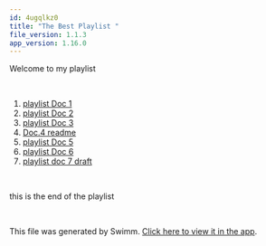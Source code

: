 ```yaml
---
id: 4ugqlkz0
title: "The Best Playlist "
file_version: 1.1.3
app_version: 1.16.0
---
```


<!-- Intro - Do not remove this comment -->
Welcome to my playlist

<br/>

<!-- Steps - Do not remove this comment -->
1. [playlist Doc 1](playlist-doc-1.y98xoytr.sw.md)
2. [playlist Doc 2](playlist-doc-2.ufg2xzd4.sw.md)
3. [playlist Doc 3](playlist-doc-3.tngjmzcv.sw.md)
4. [Doc.4 readme](README.md)
5. [playlist Doc 5](playlist-doc-5.3rgf02r8.sw.md)
6. [playlist Doc 6](playlist-doc-6.1ku8hx4b.sw.md)
7. [playlist doc 7 draft](playlist-doc-7-draft.8y5qclel.sw.md)


<br/>

<!-- Summary - Do not remove this comment -->
this is the end of the playlist

<br/>

This file was generated by Swimm. [Click here to view it in the app](https://swimm-web-app.web.app/repos/Z2l0aHViJTNBJTNBZWNvbW0lM0ElM0Ftb3NoaWtzd2ltbQ==/playlists/4ugqlkz0).
